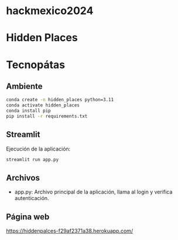 # hackmexico2024
# Hidden Places
# Tecnopátas
## Ambiente
    
```bash
conda create -n hidden_places python=3.11
conda activate hidden_places
conda install pip
pip install -r requirements.txt
```

## Streamlit

Ejecución de la aplicación:

```bash
streamlit run app.py
```

## Archivos

- app.py: Archivo principal de la aplicación, llama al login y verifica autenticación.


## Página web

https://hiddenpalces-f29af2371a38.herokuapp.com/